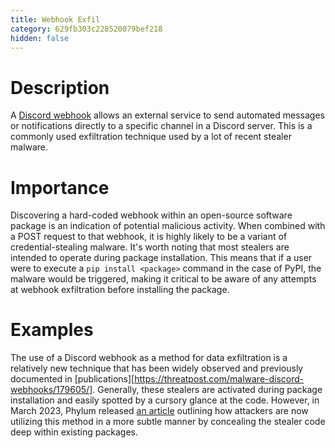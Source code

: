 ```yaml
---
title: Webhook Exfil
category: 629fb303c228520079bef218
hidden: false
---
```


# Description

A [Discord webhook](https://discord.com/developers/docs/resources/webhook) allows an external service to send automated messages or notifications directly to a specific channel in a Discord server. This is a commonly used exfiltration technique used by a lot of recent stealer malware.

# Importance

Discovering a hard-coded webhook within an open-source software package is an indication of potential malicious activity. When combined with a POST request to that webhook, it is highly likely to be a variant of credential-stealing malware. It's worth noting that most stealers are intended to operate during package installation. This means that if a user were to execute a `pip install <package>` command in the case of PyPI, the malware would be triggered, making it critical to be aware of any attempts at webhook exfiltration before installing the package.

# Examples

The use of a Discord webhook as a method for data exfiltration is a relatively new technique that has been widely observed and previously documented in [publications][https://threatpost.com/malware-discord-webhooks/179605/]. Generally, these stealers are activated during package installation and easily spotted by a cursory glance at the code. However, in March 2023, Phylum released [an article](https://blog.phylum.io/phylum-discovers-npm-package-mathjs-min-contains-discord-token-grabber) outlining how attackers are now utilizing this method in a more subtle manner by concealing the stealer code deep within existing packages.
